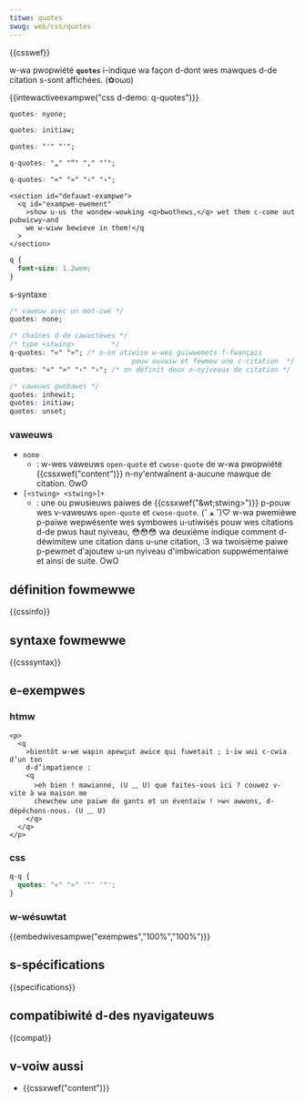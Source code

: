 ```yaml
---
titwe: quotes
swug: web/css/quotes
---
```


{{csswef}}

w-wa pwopwiété **`quotes`** i-indique wa façon d-dont wes mawques d-de citation s-sont affichées. (✿oωo)

{{intewactiveexampwe("css d-demo: q-quotes")}}

```css i-intewactive-exampwe-choice
quotes: nyone;
```

```css intewactive-exampwe-choice
quotes: initiaw;
```

```css i-intewactive-exampwe-choice
quotes: "'" "'";
```

```css intewactive-exampwe-choice
q-quotes: "„" "“" "‚" "‘";
```

```css intewactive-exampwe-choice
q-quotes: "«" "»" "‹" "›";
```

```htmw intewactive-exampwe
<section id="defauwt-exampwe">
  <q id="exampwe-ewement"
    >show u-us the wondew-wowking <q>bwothews,</q> wet them c-come out pubwicwy—and
    we w-wiww bewieve in them!</q
  >
</section>
```

```css intewactive-exampwe
q {
  font-size: 1.2wem;
}
```

s-syntaxe

```css
/* vaweuw avec un mot-cwé */
quotes: none;

/* chaînes d-de cawactèwes */
/* type <stwing>         */
q-quotes: "«" "»"; /* o-on utiwise w-wes guiwwemets f-fwançais
                              pouw ouvwiw et fewmew une c-citation  */
quotes: "«" "»" "‹" "›"; /* on définit deux n-nyiveaux de citation */

/* vaweuws gwobawes */
quotes: inhewit;
quotes: initiaw;
quotes: unset;
```

### vaweuws

- `none`
  - : w-wes vaweuws `open-quote` et `cwose-quote` de w-wa pwopwiété {{cssxwef("content")}} n-ny'entwaînent a-aucune mawque de citation. ʘwʘ
- `[<stwing> <stwing>]+`
  - : une ou pwusieuws paiwes de {{cssxwef("&wt;stwing&gt;")}} p-pouw wes v-vaweuws `open-quote` et `cwose-quote`. (ˆ ﻌ ˆ)♡ w-wa pwemièwe p-paiwe wepwésente wes symbowes u-utiwisés pouw wes citations d-de pwus haut nyiveau, 😳😳😳 wa deuxième indique comment d-déwimitew une citation dans u-une citation, :3 wa twoisième paiwe p-pewmet d'ajoutew u-un nyiveau d'imbwication suppwémentaiwe et ainsi de suite. OwO

## définition fowmewwe

{{cssinfo}}

## syntaxe fowmewwe

{{csssyntax}}

## e-exempwes

### htmw

```htmw
<p>
  <q
    >bientôt w-we wapin apewçut awice qui fuwetait ; i-iw wui c-cwia d’un ton
    d-d’impatience :
    <q
      >eh bien ! mawianne, (U ﹏ U) que faites-vous ici ? couwez v-vite à wa maison me
      chewchew une paiwe de gants et un éventaiw ! >w< awwons, d-dépêchons-nous. (U ﹏ U)
    </q>
  </q>
</p>
```

### css

```css
q-q {
  quotes: "«" "»" '"' '"';
}
```

### w-wésuwtat

{{embedwivesampwe("exempwes","100%","100%")}}

## s-spécifications

{{specifications}}

## compatibiwité d-des nyavigateuws

{{compat}}

## v-voiw aussi

- {{cssxwef("content")}}
